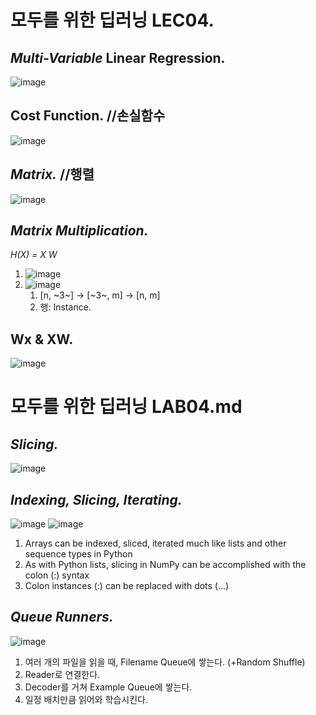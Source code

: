 # 모두를 위한 딥러닝 LEC04.
## *Multi-Variable* Linear Regression.
![image](https://user-images.githubusercontent.com/66259854/93193232-8ad0c100-f781-11ea-93d6-f66ffb066b7f.png)

## Cost Function. //손실함수
![image](https://user-images.githubusercontent.com/66259854/93193268-97edb000-f781-11ea-822e-fd144edd6f7f.png)

## *Matrix.* //행렬
![image](https://user-images.githubusercontent.com/66259854/93193708-28c48b80-f782-11ea-8acf-0f1fda13b401.png)

## *Matrix Multiplication.*
*H(X) = X W*

1. ![image](https://user-images.githubusercontent.com/66259854/93193739-34b04d80-f782-11ea-9c31-405767b78761.png)
2. ![image](https://user-images.githubusercontent.com/66259854/93193747-3712a780-f782-11ea-83a1-b41e332b97a7.png)
   1) [n, ~3~] → [~3~, m] → [n, m]
   2) 행: Instance.

## Wx & XW.
![image](https://user-images.githubusercontent.com/66259854/93193756-3a0d9800-f782-11ea-8942-c6477288d9be.png)



# 모두를 위한 딥러닝 LAB04.md
## *Slicing.*
![image](https://user-images.githubusercontent.com/66259854/93194963-a4730800-f783-11ea-9b3d-05e57fb04be0.png)

## *Indexing, Slicing, Iterating.*
![image](https://user-images.githubusercontent.com/66259854/93194971-a6d56200-f783-11ea-9c79-863fe63dd522.png)
![image](https://user-images.githubusercontent.com/66259854/93194985-a9d05280-f783-11ea-8ec1-be168e14b471.png)
1. Arrays can be indexed, sliced, iterated much like lists and other sequence types in Python
2. As with Python lists, slicing in NumPy can be accomplished with the colon (:) syntax
3. Colon instances (:) can be replaced with dots (…)

## *Queue Runners.*
![image](https://user-images.githubusercontent.com/66259854/93194998-adfc7000-f783-11ea-879c-7a93f09461be.png)
1. 여러 개의 파일을 읽을 때, Filename Queue에 쌓는다. (+Random Shuffle)
2. Reader로 연결한다.
3. Decoder를 거쳐 Example Queue에 쌓는다.
4. 일정 배치만큼 읽어와 학습시킨다.
